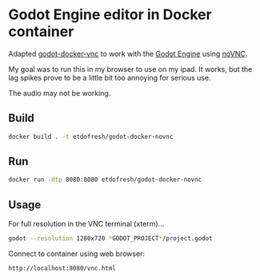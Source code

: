 # Godot Engine editor in Docker container

Adapted [godot-docker-vnc](https://github.com/TeddyDD/godot-docker-vnc) to work with the [Godot Engine](https://godotengine.org/) using [noVNC](https://novnc.com/).

My goal was to run this in my browser to use on my ipad. It works, but the lag spikes prove to be a little bit too annoying for serious use.

The audio may not be working.

## Build

``` sh
docker build . -t etdofresh/godot-docker-novnc
```

## Run
``` sh
docker run -dtp 8080:8080 etdofresh/godot-docker-novnc
```

## Usage
For full resolution in the VNC terminal (xterm)...

``` sh
godot --resolution 1280x720 *GODOT_PROJECT*/project.godot
````

Connect to container using web browser: 

```http
http://localhost:8080/vnc.html
```

